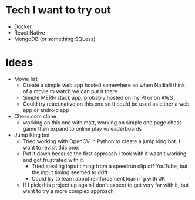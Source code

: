 # Tech I want to try out
 - Docker
 - React Native
 - MongoDB (or something SQLess)

# Ideas
 - Movie list
    - Create a simple web app hosted somewhere so when Nadia/I think of a movie to watch we can put it there
    - Simple MERN stack app, probably hosted on my PI or on AWS
    - Could try react native on this one so it could be used as either a web app or android app
 - Chess.com clone
    - working on this one with matt, working on simple one page chess game then expand to online play w/leaderboards
 - Jump King bot
    - Tried working with OpenCV in Python to create a jump king bot. I want to revisit this one.
    - Put it down because the first approach I took with it wasn't working and got frustrated with it.
        - Tried stealing input timing from a speedrun clip off YouTube, but the input timing seemed to drift
        - Could try to learn about reinforcement learning with JK.
    - If I pick this project up again I don't expect to get very far with it, but want to try a more complex approach
